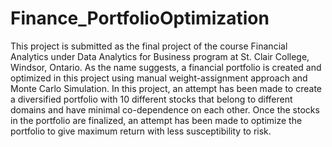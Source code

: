 # Finance_PortfolioOptimization
This project is submitted as the final project of the course Financial Analytics under Data Analytics for Business program at St. Clair College, Windsor, Ontario. As the name suggests, a financial portfolio is created and optimized in this project using manual weight-assignment approach and Monte Carlo Simulation.
In this project, an attempt has been made to create a diversified portfolio with 10 different stocks that belong to different domains and have minimal co-dependence on each other. Once the stocks in the portfolio are finalized, an attempt has been made to optimize the portfolio to give maximum return with less susceptibility to risk.
